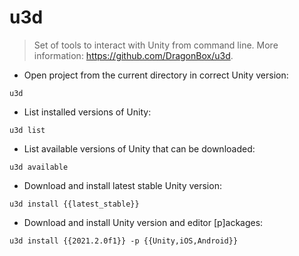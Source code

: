 # u3d

> Set of tools to interact with Unity from command line.
> More information: <https://github.com/DragonBox/u3d>.

- Open project from the current directory in correct Unity version:

`u3d`

- List installed versions of Unity:

`u3d list`

- List available versions of Unity that can be downloaded:

`u3d available`

- Download and install latest stable Unity version:

`u3d install {{latest_stable}}`

- Download and install Unity version and editor [p]ackages:

`u3d install {{2021.2.0f1}} -p {{Unity,iOS,Android}}`

